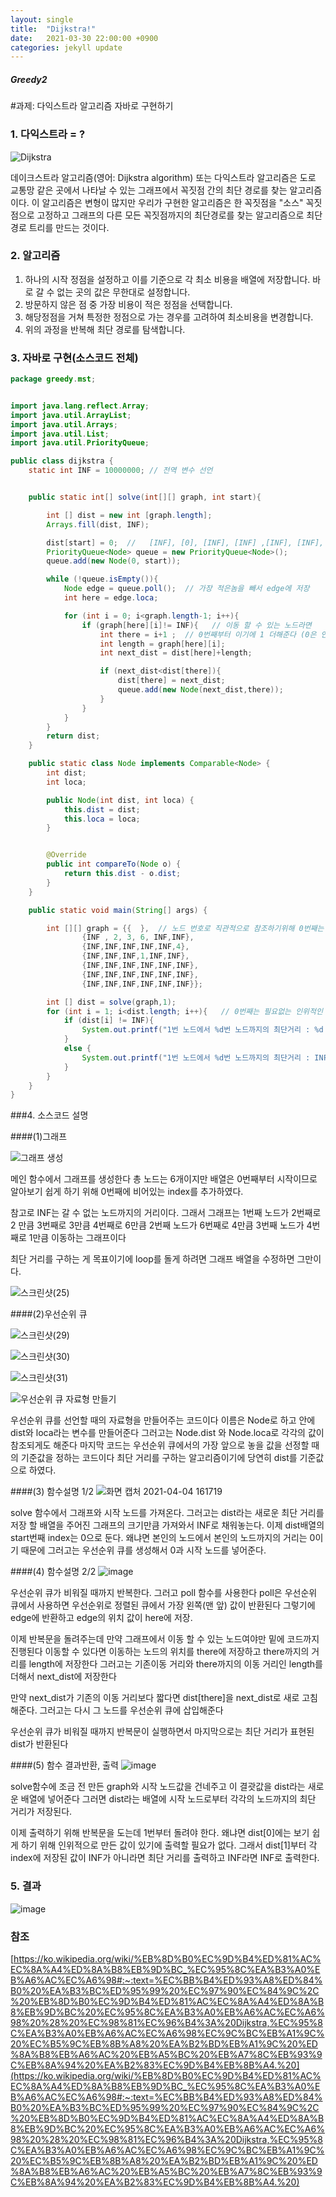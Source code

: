 ```yaml
---
layout: single
title:  "Dijkstra!"
date:   2021-03-30 22:00:00 +0900
categories: jekyll update
---
```

##### Greedy2

#과제: 다익스트라 알고리즘 자바로 구현하기



### 1. 다익스트라 = ?
![Dijkstra](https://upload.wikimedia.org/wikipedia/commons/5/57/Dijkstra_Animation.gif)

데이크스트라 알고리즘(영어: Dijkstra algorithm) 또는 다익스트라 알고리즘은 도로 교통망 같은 곳에서 나타날 수 있는 그래프에서 꼭짓점 간의 최단 경로를 찾는 알고리즘이다. 
이 알고리즘은 변형이 많지만 우리가 구현한 알고리즘은 한 꼭짓점을 "소스" 꼭짓점으로 고정하고 그래프의 다른 모든 꼭짓점까지의 최단경로를 찾는 알고리즘으로 최단 경로 트리를 만드는 것이다.


### 2. 알고리즘

1. 하나의 시작 정점을 설정하고 이를 기준으로 각 최소 비용을 배열에 저장합니다.
 바로 갈 수 없는 곳의 값은 무한대로 설정합니다.
2. 방문하지 않은 점 중 가장 비용이 적은 정점을 선택합니다.
3. 해당정점을 거쳐 특정한 정점으로 가는 경우를 고려하여 최소비용을 변경합니다.
4. 위의 과정을 반복해 최단 경로를 탐색합니다.


### 3. 자바로 구현(소스코드 전체)
```java
package greedy.mst;


import java.lang.reflect.Array;
import java.util.ArrayList;
import java.util.Arrays;
import java.util.List;
import java.util.PriorityQueue;

public class dijkstra {
    static int INF = 10000000; // 전역 변수 선언


    public static int[] solve(int[][] graph, int start){

        int [] dist = new int [graph.length];
        Arrays.fill(dist, INF);

        dist[start] = 0;  //   [INF], [0], [INF], [INF] ,[INF], [INF], [INF]
        PriorityQueue<Node> queue = new PriorityQueue<Node>();
        queue.add(new Node(0, start));

        while (!queue.isEmpty()){
            Node edge = queue.poll();  // 가장 적은놈을 빼서 edge에 저장
            int here = edge.loca;

            for (int i = 0; i<graph.length-1; i++){
                if (graph[here][i]!= INF){   // 이동 할 수 있는 노드라면
                    int there = i+1 ;  // 0번째부터 이기에 1 더해준다 (0은 인위적인 인덱스라)
                    int length = graph[here][i];
                    int next_dist = dist[here]+length;

                    if (next_dist<dist[there]){
                        dist[there] = next_dist;
                        queue.add(new Node(next_dist,there));
                    }
                }
            }
        }
        return dist;
    }

    public static class Node implements Comparable<Node> {
        int dist;
        int loca;

        public Node(int dist, int loca) {
            this.dist = dist;
            this.loca = loca;
        }


        @Override
        public int compareTo(Node o) {
            return this.dist - o.dist;
        }
    }

    public static void main(String[] args) {

        int [][] graph = {{  },  // 노드 번호로 직관적으로 참조하기위해 0번째는 그냥 인위적으로 생성
                {INF , 2, 3, 6, INF,INF},
                {INF,INF,INF,INF,INF,4},
                {INF,INF,INF,1,INF,INF},
                {INF,INF,INF,INF,INF,INF},
                {INF,INF,INF,INF,INF,INF},
                {INF,INF,INF,INF,INF,INF}};

        int [] dist = solve(graph,1);
        for (int i = 1; i<dist.length; i++){   // 0번째는 필요없는 인위적인 index라 1부터 참조
            if (dist[i] != INF){
                System.out.printf("1번 노드에서 %d번 노드까지의 최단거리 : %d \n",i,dist[i]);
            }
            else {
                System.out.printf("1번 노드에서 %d번 노드까지의 최단거리 : INF(갈 수 없다) \n",i);
            }
        }
    }
}
```


###4. 소스코드 설명

####(1)그래프

![그래프 생성](https://user-images.githubusercontent.com/81409594/113568908-6d474400-964c-11eb-9a3c-1bfcd52d7146.png)

메인 함수에서 
그래프를 생성한다 
총 노드는 6개이지만 배열은 0번째부터 시작이므로 알아보기 쉽게 하기 위해 0번째에 비어있는 index를
추가하였다.

참고로 INF는 갈 수 없는 노드까지의 거리이다.
그래서 그래프는
1번째 노드가 2번째로 2 만큼 3번째로 3만큼 4번째로 6만큼
2번째 노드가 6번째로 4만큼
3번째 노드가 4번째로 1만큼 이동하는 그래프이다

최단 거리를 구하는 게 목표이기에 loop를 돌게 하려면 그래프 배열을 수정하면 그만이다.

![스크린샷(25)](https://user-images.githubusercontent.com/81409594/113567089-e5ac0600-9648-11eb-85f2-1dd5f6250954.png)


####(2)우선순위 큐


![스크린샷(29)](https://user-images.githubusercontent.com/81409594/113567172-0ffdc380-9649-11eb-908b-b82f17a2ed20.png)

![스크린샷(30)](https://user-images.githubusercontent.com/81409594/113567204-1f7d0c80-9649-11eb-8545-84d58029d817.png)

![스크린샷(31)](https://user-images.githubusercontent.com/81409594/113567218-26a41a80-9649-11eb-9f9f-fc19e7ce7727.png)



![우선순위 큐 자료형 만들기](https://user-images.githubusercontent.com/80373033/113569285-302f8180-964d-11eb-9c71-4cd1e4293b87.png)

우선순위 큐를 선언할 때의 자료형을 만들어주는 코드이다
이름은 Node로 하고 안에 dist와 loca라는 변수를 만들어준다
그러고는 Node.dist 와 Node.loca로 각각의 값이 참조되게도 해준다
마지막 코드는 우선순위 큐에서의 가장 앞으로 놓을 값을 선정할 때의
기준값을 정하는 코드이다
최단 거리를 구하는 알고리즘이기에 당연히 dist를 기준값으로 하였다.


####(3) 함수설명 1/2
![화면 캡처 2021-04-04 161719](https://user-images.githubusercontent.com/80373033/113569402-6c62e200-964d-11eb-918a-46a86d5424ef.png)

solve 함수에서 그래프와 시작 노드를 가져온다.
그러고는 dist라는 새로운 최단 거리를 저장 할 배열을 주어진 그래프의 크기만큼 가져와서 INF로 채워놓는다.
이제 dist배열의 start번째  index는 0으로 둔다. 왜냐면 본인의 노드에서 본인의 노드까지의 거리는 0이기 때문에
그러고는 우선순위 큐를 생성해서 0과 시작 노드를 넣어준다.


####(4) 함수설명 2/2
![image](https://user-images.githubusercontent.com/81409594/113569613-c19ef380-964d-11eb-9720-bdf6e4c7bc93.png)

우선순위 큐가 비워질 때까지 반복한다.
그러고 poll 함수를 사용한다 poll은 우선순위 큐에서 사용하면 우선순위로 정렬된 큐에서 가장 
왼쪽(맨 앞) 값이 반환된다
그렇기에 edge에 반환하고 edge의 위치 값이 here에 저장.

이제 반복문을 돌려주는데 만약
그래프에서 이동 할 수 있는 노드여야만 밑에 코드까지 진행된다
이동할 수 있다면 이동하는 노드의 위치를 there에 저장하고 there까지의 거리를 length에 저장한다
그러고는 기존이동 거리와 there까지의 이동 거리인 length를 더해서 next_dist에 저장한다

만약 next_dist가 기존의 이동 거리보다 짧다면 dist[there]을 next_dist로 새로 고침 해준다.
그러고는 다시 그 노드를 우선순위 큐에 삽입해준다

우선순위 큐가 비워질 때까지 반복문이 실행하면서 마지막으로는 최단 거리가 표현된 dist가 
반환된다


####(5) 함수 결과반환, 출력
![image](https://user-images.githubusercontent.com/81409594/113569743-f317bf00-964d-11eb-9934-d0de2780ae64.png)

solve함수에 조금 전 만든 graph와 시작 노드값을 건네주고
이 결괏값을 dist라는 새로운 배열에 넣어준다
그러면 dist라는 배열에 시작 노드로부터 각각의 노드까지의 최단 거리가 저장된다.

이제 출력하기 위해 반복문을 도는데 1번부터 돌려야 한다. 왜냐면 dist[0]에는 보기 쉽게 하기 위해 
인위적으로 만든 값이 있기에 출력할 필요가 없다.
그래서 dist[1]부터 각 index에 저장된 값이 INF가 아니라면 최단 거리를 출력하고
INF라면 INF로 출력한다.















### 5. 결과
![image](https://user-images.githubusercontent.com/81409594/113569047-c1522880-964c-11eb-872b-3d0dad938e04.png)





 

### 참조
[https://ko.wikipedia.org/wiki/%EB%8D%B0%EC%9D%B4%ED%81%AC%EC%8A%A4%ED%8A%B8%EB%9D%BC_%EC%95%8C%EA%B3%A0%EB%A6%AC%EC%A6%98#:~:text=%EC%BB%B4%ED%93%A8%ED%84%B0%20%EA%B3%BC%ED%95%99%20%EC%97%90%EC%84%9C%2C%20%EB%8D%B0%EC%9D%B4%ED%81%AC%EC%8A%A4%ED%8A%B8%EB%9D%BC%20%EC%95%8C%EA%B3%A0%EB%A6%AC%EC%A6%98%20%28%20%EC%98%81%EC%96%B4%3A%20Dijkstra,%EC%95%8C%EA%B3%A0%EB%A6%AC%EC%A6%98%EC%9C%BC%EB%A1%9C%20%EC%B5%9C%EB%8B%A8%20%EA%B2%BD%EB%A1%9C%20%ED%8A%B8%EB%A6%AC%20%EB%A5%BC%20%EB%A7%8C%EB%93%9C%EB%8A%94%20%EA%B2%83%EC%9D%B4%EB%8B%A4.%20](https://ko.wikipedia.org/wiki/%EB%8D%B0%EC%9D%B4%ED%81%AC%EC%8A%A4%ED%8A%B8%EB%9D%BC_%EC%95%8C%EA%B3%A0%EB%A6%AC%EC%A6%98#:~:text=%EC%BB%B4%ED%93%A8%ED%84%B0%20%EA%B3%BC%ED%95%99%20%EC%97%90%EC%84%9C%2C%20%EB%8D%B0%EC%9D%B4%ED%81%AC%EC%8A%A4%ED%8A%B8%EB%9D%BC%20%EC%95%8C%EA%B3%A0%EB%A6%AC%EC%A6%98%20%28%20%EC%98%81%EC%96%B4%3A%20Dijkstra,%EC%95%8C%EA%B3%A0%EB%A6%AC%EC%A6%98%EC%9C%BC%EB%A1%9C%20%EC%B5%9C%EB%8B%A8%20%EA%B2%BD%EB%A1%9C%20%ED%8A%B8%EB%A6%AC%20%EB%A5%BC%20%EB%A7%8C%EB%93%9C%EB%8A%94%20%EA%B2%83%EC%9D%B4%EB%8B%A4.%20)






